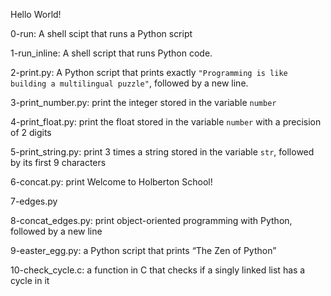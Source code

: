 Hello World!

0-run: A shell scipt that runs a Python script

1-run_inline: A shell script that runs Python code.

2-print.py: A Python script that prints exactly `"Programming is like building a multilingual puzzle"`, followed by a new line.

3-print_number.py:  print the integer stored in the variable `number`

4-print_float.py: print the float stored in the variable `number` with a precision of 2 digits

5-print_string.py: print 3 times a string stored in the variable `str`, followed by its first 9 characters

6-concat.py: print Welcome to Holberton School!

7-edges.py

8-concat_edges.py:  print object-oriented programming with Python, followed by a new line

9-easter_egg.py: a Python script that prints “The Zen of Python”

10-check_cycle.c: a function in C that checks if a singly linked list has a cycle in it
